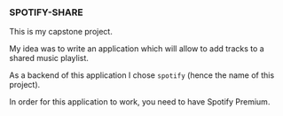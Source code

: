 ### SPOTIFY-SHARE

This is my capstone project. 

My idea was to write an application which will allow to add tracks to a shared music playlist.

As a backend of this application I chose `spotify` (hence the name of this project).

In order for this application to work, you need to have Spotify Premium.